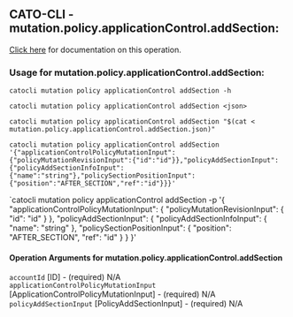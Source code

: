 
## CATO-CLI - mutation.policy.applicationControl.addSection:
[Click here](https://api.catonetworks.com/documentation/#mutation-mutation.policy.applicationControl.addSection) for documentation on this operation.

### Usage for mutation.policy.applicationControl.addSection:

`catocli mutation policy applicationControl addSection -h`

`catocli mutation policy applicationControl addSection <json>`

`catocli mutation policy applicationControl addSection "$(cat < mutation.policy.applicationControl.addSection.json)"`

`catocli mutation policy applicationControl addSection '{"applicationControlPolicyMutationInput":{"policyMutationRevisionInput":{"id":"id"}},"policyAddSectionInput":{"policyAddSectionInfoInput":{"name":"string"},"policySectionPositionInput":{"position":"AFTER_SECTION","ref":"id"}}}'`

`catocli mutation policy applicationControl addSection -p '{
    "applicationControlPolicyMutationInput": {
        "policyMutationRevisionInput": {
            "id": "id"
        }
    },
    "policyAddSectionInput": {
        "policyAddSectionInfoInput": {
            "name": "string"
        },
        "policySectionPositionInput": {
            "position": "AFTER_SECTION",
            "ref": "id"
        }
    }
}'


#### Operation Arguments for mutation.policy.applicationControl.addSection ####

`accountId` [ID] - (required) N/A    
`applicationControlPolicyMutationInput` [ApplicationControlPolicyMutationInput] - (required) N/A    
`policyAddSectionInput` [PolicyAddSectionInput] - (required) N/A    
